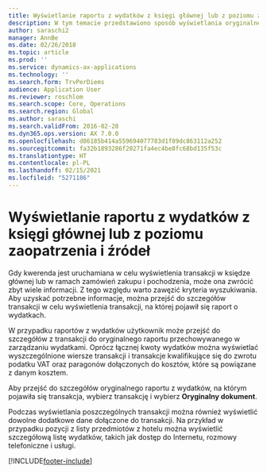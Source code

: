 ```yaml
---
title: Wyświetlanie raportu z wydatków z księgi głównej lub z poziomu zaopatrzenia i źródeł
description: W tym temacie przedstawiono sposób wyświetlania oryginalnego raportu o wydatkach, na którym pojawiła się transakcja.
author: saraschi2
manager: AnnBe
ms.date: 02/26/2018
ms.topic: article
ms.prod: ''
ms.service: dynamics-ax-applications
ms.technology: ''
ms.search.form: TrvPerDiems
audience: Application User
ms.reviewer: roschlom
ms.search.scope: Core, Operations
ms.search.region: Global
ms.author: saraschi
ms.search.validFrom: 2016-02-28
ms.dyn365.ops.version: AX 7.0.0
ms.openlocfilehash: d86185b414a559694077783d1f89dc863112a252
ms.sourcegitcommit: fa32b1893286f20271fa4ec4be8fc68bd135f53c
ms.translationtype: HT
ms.contentlocale: pl-PL
ms.lasthandoff: 02/15/2021
ms.locfileid: "5271186"
---
```

# <a name="view-an-expense-report-from-general-ledger-or-procurement-and-sourcing"></a>Wyświetlanie raportu z wydatków z księgi głównej lub z poziomu zaopatrzenia i źródeł

Gdy kwerenda jest uruchamiana w celu wyświetlenia transakcji w księdze głównej lub w ramach zamówień zakupu i pochodzenia, może ona zwrócić zbyt wiele informacji. Z tego względu warto zawęzić kryteria wyszukiwania. Aby uzyskać potrzebne informacje, można przejść do szczegółów transakcji w celu wyświetlenia transakcji, na której pojawił się raport o wydatkach.

W przypadku raportów z wydatków użytkownik może przejść do szczegółów z transakcji do oryginalnego raportu przechowywanego w zarządzaniu wydatkami. Oprócz łącznej kwoty wydatków można wyświetlać wyszczególnione wiersze transakcji i transakcje kwalifikujące się do zwrotu podatku VAT oraz paragonów dołączonych do kosztów, które są powiązane z danym kosztem.

Aby przejść do szczegółów oryginalnego raportu z wydatków, na którym pojawiła się transakcja, wybierz transakcję i wybierz **Oryginalny dokument**.

Podczas wyświetlania poszczególnych transakcji można również wyświetlić dowolne dodatkowe dane dołączone do transakcji. Na przykład w przypadku pozycji z listy przedmiotów z hotelu można wyświetlić szczegółową listę wydatków, takich jak dostęp do Internetu, rozmowy telefoniczne i usługi.


[!INCLUDE[footer-include](../includes/footer-banner.md)]